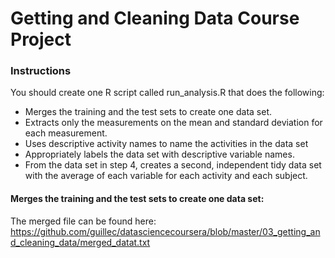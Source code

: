 # Getting and Cleaning Data Course Project

### Instructions
You should create one R script called run_analysis.R that does the following:

* Merges the training and the test sets to create one data set.
* Extracts only the measurements on the mean and standard deviation for each measurement.
* Uses descriptive activity names to name the activities in the data set
* Appropriately labels the data set with descriptive variable names. 
* From the data set in step 4, creates a second, independent tidy data set with the average of each variable for each activity and each subject.

#### Merges the training and the test sets to create one data set:
The merged file can be found here:
https://github.com/guillec/datasciencecoursera/blob/master/03_getting_and_cleaning_data/merged_datat.txt
